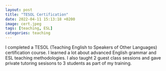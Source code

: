 ```yaml
---
layout: post
title: "TESOL Certification"
date: 2022-04-11 15:13:18 +0200
image: cert.jpeg
tags: [teaching, ESL]
categories: teaching
---
```

I completed a TESOL (Teaching English to Speakers of Other Languages) certification course. I learned a lot about advanced English grammar and ESL teaching methodologies. I also taught 2 guest class sessions and gave private tutoring sesisons to 3 students as part of my training. 